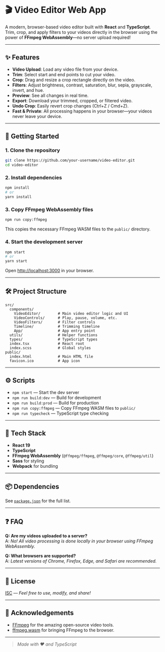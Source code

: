 # 🎬 Video Editor Web App

A modern, browser-based video editor built with **React** and **TypeScript**. Trim, crop, and apply filters to your videos directly in the browser using the power of **FFmpeg WebAssembly**—no server upload required!

---

## ✨ Features

- **Video Upload**: Load any video file from your device.
- **Trim**: Select start and end points to cut your video.
- **Crop**: Drag and resize a crop rectangle directly on the video.
- **Filters**: Adjust brightness, contrast, saturation, blur, sepia, grayscale, invert, and hue.
- **Preview**: See all changes in real time.
- **Export**: Download your trimmed, cropped, or filtered video.
- **Undo Crop**: Easily revert crop changes (Ctrl+Z / Cmd+Z).
- **Fast & Private**: All processing happens in your browser—your videos never leave your device.

---

## 🚀 Getting Started

### 1. **Clone the repository**

```bash
git clone https://github.com/your-username/video-editor.git
cd video-editor
```

### 2. **Install dependencies**

```bash
npm install
# or
yarn install
```

### 3. **Copy FFmpeg WebAssembly files**

```bash
npm run copy:ffmpeg
```

This copies the necessary FFmpeg WASM files to the `public/` directory.

### 4. **Start the development server**

```bash
npm start
# or
yarn start
```

Open [http://localhost:3000](http://localhost:3000) in your browser.

---

## 🛠️ Project Structure

```
src/
  components/
    VideoEditor/        # Main video editor logic and UI
    VideoControls/      # Play, pause, volume, etc.
    VideoFilters/       # Filter controls
    Timeline/           # Trimming timeline
    App/                # App entry point
  utils/                # Helper functions
  types/                # TypeScript types
  index.tsx             # React root
  index.scss            # Global styles
public/
  index.html            # Main HTML file
  favicon.ico           # App icon
```

---

## ⚙️ Scripts

- `npm start` — Start the dev server
- `npm run build:dev` — Build for development
- `npm run build:prod` — Build for production
- `npm run copy:ffmpeg` — Copy FFmpeg WASM files to `public/`
- `npm run typecheck` — TypeScript type checking

---

## 🧩 Tech Stack

- **React 19**
- **TypeScript**
- **FFmpeg WebAssembly** (`@ffmpeg/ffmpeg`, `@ffmpeg/core`, `@ffmpeg/util`)
- **Sass** for styling
- **Webpack** for bundling

---

## 📦 Dependencies

See [`package.json`](./package.json) for the full list.

---

## ❓ FAQ

**Q: Are my videos uploaded to a server?**  
A: _No! All video processing is done locally in your browser using FFmpeg WebAssembly._

**Q: What browsers are supported?**  
A: _Latest versions of Chrome, Firefox, Edge, and Safari are recommended._

---

## 📝 License

[ISC](./LICENSE) — _Feel free to use, modify, and share!_

---

## 🙏 Acknowledgements

- [FFmpeg](https://ffmpeg.org/) for the amazing open-source video tools.
- [ffmpeg.wasm](https://github.com/ffmpegwasm/ffmpeg.wasm) for bringing FFmpeg to the browser.

---

> _Made with ❤️ and TypeScript_
